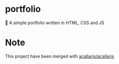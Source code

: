 # portfolio
👋 A simple portfolio written in HTML, CSS and JS

# Note
This project have been merged with [acallaris/acallaris](https://github.com/acallaris/acallaris 'acallaris')